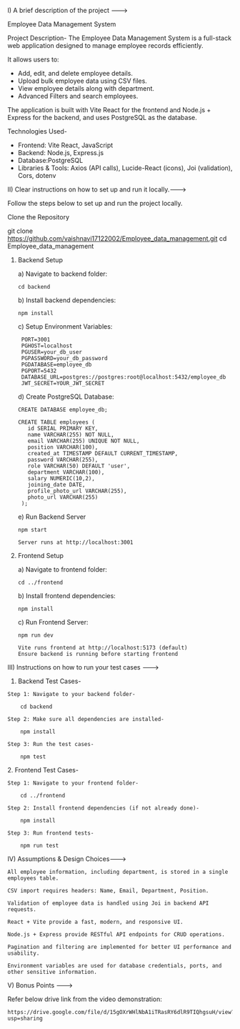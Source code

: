I) A brief description of the project --->
  
  Employee Data Management System
  
  Project Description-
  The Employee Data Management System is a full-stack web application designed to manage employee records efficiently.  
  
  It allows users to:
  
  - Add, edit, and delete employee details.
  - Upload bulk employee data using CSV files.
  - View employee details along with department.
  - Advanced Filters and search employees.
  
  The application is built with Vite React for the frontend and Node.js + Express for the backend, and uses PostgreSQL as the database.

  Technologies Used-
  
  - Frontend: Vite React, JavaScript
  - Backend: Node.js, Express.js
  - Database:PostgreSQL
  - Libraries & Tools: Axios (API calls), Lucide-React (icons), Joi (validation), Cors, dotenv
    

II) Clear instructions on how to set up and run it locally.--->

  Follow the steps below to set up and run the project locally.
  
  Clone the Repository
  
  git clone https://github.com/vaishnavi17122002/Employee_data_management.git
  cd Employee_data_management
  
  1. Backend Setup
  
      a) Navigate to backend folder:
  
         cd backend
      
      b) Install backend dependencies:
  
         npm install
      
      c) Setup Environment Variables:
      
          PORT=3001
          PGHOST=localhost
          PGUSER=your_db_user
          PGPASSWORD=your_db_password
          PGDATABASE=employee_db
          PGPORT=5432
          DATABASE_URL=postgres://postgres:root@localhost:5432/employee_db
          JWT_SECRET=YOUR_JWT_SECRET
      
      d) Create PostgreSQL Database:
  
         CREATE DATABASE employee_db;
  
         CREATE TABLE employees (
            id SERIAL PRIMARY KEY,
            name VARCHAR(255) NOT NULL,
            email VARCHAR(255) UNIQUE NOT NULL,
            position VARCHAR(100),
            created_at TIMESTAMP DEFAULT CURRENT_TIMESTAMP,
            password VARCHAR(255),
            role VARCHAR(50) DEFAULT 'user',
            department VARCHAR(100),
            salary NUMERIC(10,2),
            joining_date DATE,
            profile_photo_url VARCHAR(255),
            photo_url VARCHAR(255)
          );
  
      
      e) Run Backend Server
  
         npm start
      
         Server runs at http://localhost:3001
  
  3. Frontend Setup
  
      a) Navigate to frontend folder:
  
         cd ../frontend
     
      b) Install frontend dependencies:
  
         npm install
  
     c) Run Frontend Server:
  
         npm run dev
  
         Vite runs frontend at http://localhost:5173 (default)
         Ensure backend is running before starting frontend
  

III) Instructions on how to run your test cases --->

  1. Backend Test Cases-
  
    Step 1: Navigate to your backend folder-
  
        cd backend
  
    Step 2: Make sure all dependencies are installed-
  
        npm install
  
    Step 3: Run the test cases-
  
        npm test
  
  2️. Frontend Test Cases-
  
    Step 1: Navigate to your frontend folder-
  
        cd ../frontend
          
    Step 2: Install frontend dependencies (if not already done)-
  
        npm install
          
    Step 3: Run frontend tests-
  
        npm run test

IV) Assumptions & Design Choices--->

    All employee information, including department, is stored in a single employees table.
    
    CSV import requires headers: Name, Email, Department, Position.
    
    Validation of employee data is handled using Joi in backend API requests.
    
    React + Vite provide a fast, modern, and responsive UI.
    
    Node.js + Express provide RESTful API endpoints for CRUD operations.
    
    Pagination and filtering are implemented for better UI performance and usability.
    
    Environment variables are used for database credentials, ports, and other sensitive information.

V) Bonus Points --->

  Refer below drive link from the video demonstration:

    https://drive.google.com/file/d/15gOXrWHlNbA1iTRasRY6dlR9TIQhgsuH/view?usp=sharing


    
  
